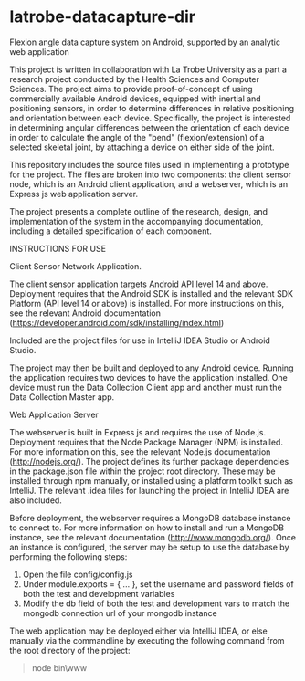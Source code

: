 latrobe-datacapture-dir
=======================

Flexion angle data capture system on Android, supported by an analytic web application

This project is written in collaboration with La Trobe University as a part a research project conducted by the Health Sciences and Computer Sciences. The project aims to provide proof-of-concept of using commercially available Android devices, equipped with inertial and positioning sensors, in order to determine differences in relative positioning and orientation between each device. Specifically, the project is interested in determining angular differences between the orientation of each device in order to calculate the angle of the "bend" (flexion/extension) of a selected skeletal joint, by attaching a device on either side of the joint.

This repository includes the source files used in implementing a prototype for the project. The files are broken into two components: the client sensor node, which is an Android client application, and a webserver, which is an Express js web application server.

The project presents a complete outline of the research, design, and implementation of the system in the accompanying documentation, including a detailed specification of each component.

INSTRUCTIONS FOR USE

Client Sensor Network Application.

The client sensor application targets Android API level 14 and above. Deployment requires that the Android SDK is installed and the relevant SDK Platform (API level 14 or above) is installed. For more instructions on this, see the relevant Android documentation (https://developer.android.com/sdk/installing/index.html)

Included are the project files for use in IntelliJ IDEA Studio or Android Studio.

The project may then be built and deployed to any Android device. Running the application requires two devices to have the application installed. One device must run the Data Collection Client app and another must run the Data Collection Master app.

Web Application Server

The webserver is built in Express js and requires the use of Node.js. Deployment requires that the Node Package Manager (NPM) is installed. For more information on this, see the relevant Node.js documentation (http://nodejs.org/). The project defines its further package dependencies in the package.json file within the project root directory. These may be installed through npm manually, or installed using a platform toolkit such as IntelliJ. The relevant .idea files for launching the project in IntelliJ IDEA are also included.

Before deployment, the webserver requires a MongoDB database instance to connect to. For more information on how to install and run a MongoDB instance, see the relevant documentation (http://www.mongodb.org/). Once an instance is configured, the server may be setup to use the database by performing the following steps:
1) Open the file config/config.js
2) Under module.exports = { ... }, set the username and password fields of both the test and development variables
3) Modify the db field of both the test and development vars to match the mongodb connection url of your mongodb instance

The web application may be deployed either via IntelliJ IDEA, or else manually via the commandline by executing the following command from the root directory of the project:
> node bin\www